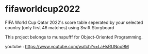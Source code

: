 # fifaworldcup2022
FIFA World Cup Qatar 2022's score table seperated by your selected country (only first 48 matches) using Swift Storyboard

This project belongs to munapufff for Object-Oriented Programming.

youtube : https://www.youtube.com/watch?v=LaHsRUNpo9M
